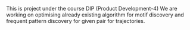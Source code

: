 This is project under the course DIP (Product Development-4)
We are working on optimising already existing algorithm
for motif discovery and frequent pattern discovery for given
pair for trajectories.
